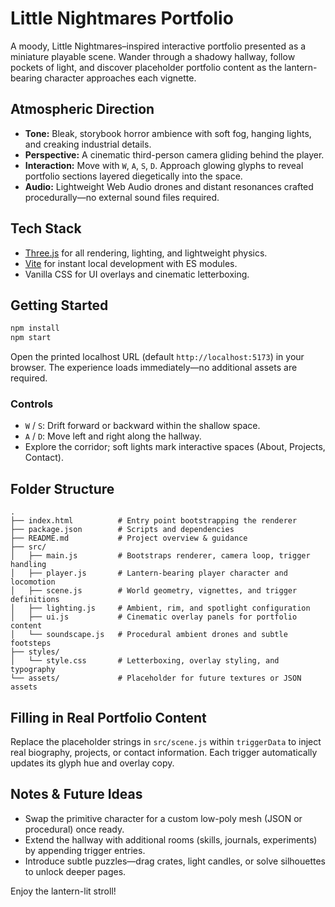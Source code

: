 # Little Nightmares Portfolio

A moody, Little Nightmares–inspired interactive portfolio presented as a miniature playable scene. Wander through a shadowy hallway, follow pockets of light, and discover placeholder portfolio content as the lantern-bearing character approaches each vignette.

## Atmospheric Direction
- **Tone:** Bleak, storybook horror ambience with soft fog, hanging lights, and creaking industrial details.
- **Perspective:** A cinematic third-person camera gliding behind the player.
- **Interaction:** Move with `W`, `A`, `S`, `D`. Approach glowing glyphs to reveal portfolio sections layered diegetically into the space.
- **Audio:** Lightweight Web Audio drones and distant resonances crafted procedurally—no external sound files required.

## Tech Stack
- [Three.js](https://threejs.org/) for all rendering, lighting, and lightweight physics.
- [Vite](https://vitejs.dev/) for instant local development with ES modules.
- Vanilla CSS for UI overlays and cinematic letterboxing.

## Getting Started
```bash
npm install
npm start
```
Open the printed localhost URL (default `http://localhost:5173`) in your browser. The experience loads immediately—no additional assets are required.

### Controls
- `W` / `S`: Drift forward or backward within the shallow space.
- `A` / `D`: Move left and right along the hallway.
- Explore the corridor; soft lights mark interactive spaces (About, Projects, Contact).

## Folder Structure
```
.
├── index.html          # Entry point bootstrapping the renderer
├── package.json        # Scripts and dependencies
├── README.md           # Project overview & guidance
├── src/
│   ├── main.js         # Bootstraps renderer, camera loop, trigger handling
│   ├── player.js       # Lantern-bearing player character and locomotion
│   ├── scene.js        # World geometry, vignettes, and trigger definitions
│   ├── lighting.js     # Ambient, rim, and spotlight configuration
│   ├── ui.js           # Cinematic overlay panels for portfolio content
│   └── soundscape.js   # Procedural ambient drones and subtle footsteps
├── styles/
│   └── style.css       # Letterboxing, overlay styling, and typography
└── assets/             # Placeholder for future textures or JSON assets
```

## Filling in Real Portfolio Content
Replace the placeholder strings in `src/scene.js` within `triggerData` to inject real biography, projects, or contact information. Each trigger automatically updates its glyph hue and overlay copy.

## Notes & Future Ideas
- Swap the primitive character for a custom low-poly mesh (JSON or procedural) once ready.
- Extend the hallway with additional rooms (skills, journals, experiments) by appending trigger entries.
- Introduce subtle puzzles—drag crates, light candles, or solve silhouettes to unlock deeper pages.

Enjoy the lantern-lit stroll!
